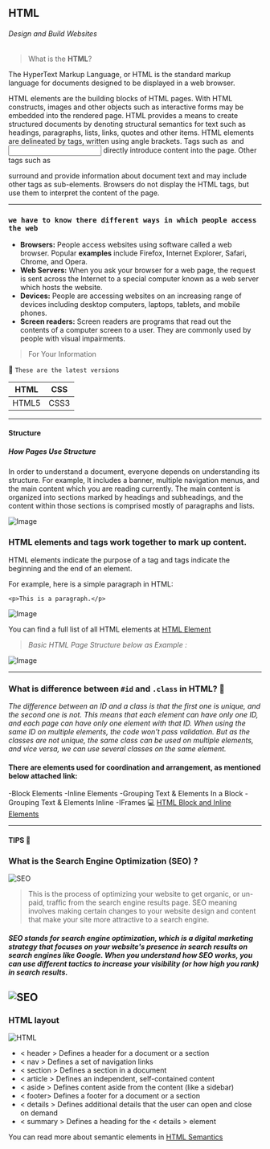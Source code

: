 ## HTML
###### Design and Build Websites

>What is the **HTML**?

The HyperText Markup Language, or HTML is the standard markup language for documents designed to be displayed in a web browser.

HTML elements are the building blocks of HTML pages. With HTML constructs, images and other objects such as interactive forms may be embedded into the rendered page.
HTML provides a means to create structured documents by denoting structural semantics for text such as headings, paragraphs, lists, links, quotes and other items.
HTML elements are delineated by tags, written using angle brackets. Tags such as <img /> and <input /> directly introduce content into the page.
Other tags such as <p> surround and provide information about document text and may include other tags as sub-elements.
Browsers do not display the HTML tags, but use them to interpret the content of the page.
  
  
  -----------------------------------------------------------------------------------------------------------------------------------------
  
  
  
### `we have to know there different ways in which people access the web`
  
  - **Browsers:**  People access websites using software called a web browser. Popular **examples** include Firefox, Internet Explorer, Safari,
Chrome, and Opera.
  - **Web Servers:** When you ask your browser for a web page, the request is sent across the Internet to a special computer known as a web server which hosts the website.
  - **Devices:** People are accessing websites on an increasing range of devices including desktop computers, laptops, tablets, and mobile
phones.
  - **Screen readers:** Screen readers are programs that read out the contents of a computer screen to a user. They are commonly used by people
with visual impairments.
  
  
  > For Your Information 
  
  :anger: `These are the latest versions`
  
  HTML  | CSS
  ----- | -----
  HTML5 | CSS3
  
  -------------------------------------------------------------------------------------------------------------------------------------------
  
  
  #### Structure
  
  ##### How Pages Use Structure
  In order to understand a document, everyone depends on understanding its structure.
  For example, It includes a banner, multiple navigation menus, and the main content which you are reading currently.
  The main content is organized into sections marked by headings and subheadings,
  and the content within those sections is comprised mostly of paragraphs and lists. 
  
  ![Image](https://slideplayer.com/slide/15204885/92/images/3/HOW+PAGES+USE+STRUCTURE.jpg)
  
  
 ### HTML elements and tags work together to mark up content.
  
  
 HTML elements indicate the purpose of a tag and tags indicate the beginning and the end of an element.

 For example, here is a simple paragraph in HTML:

 `<p>This is a paragraph.</p>`
 
  ![Image](https://bethsoderberg.com/wp-content/uploads/2015/10/element-and-tag.png)
  
 You can find a full list of all HTML elements at [ HTML Element](https://developer.mozilla.org/en-US/docs/Web/HTML/Element)
 
> *Basic HTML Page Structure below as Example :*
 
  ![Image](https://csveda.com/wp-content/uploads/2020/02/HTML_Structure.png)
  
  ----------------------------------------------------------------------------------------------------------
  
  ### What is difference between `#id` and `.class` in HTML? :eyes:
  
_The difference between an ID and a class is that the first one is unique, and the second one is not. This means that each element can have only one ID, and each page can have only one element with that ID. When using the same ID on multiple elements, the code won’t pass validation. But as the classes are not unique, the same class can be used on multiple elements, and vice versa, we can use several classes on the same element._

#### There are elements used for coordination and arrangement, as mentioned below attached link:
-Block Elements
-Inline Elements
-Grouping Text & Elements In a Block
-Grouping Text & Elements Inline
-IFrames
:computer: [HTML Block and Inline Elements](https://www.w3schools.com/html/html_blocks.asp)

-----------------------------------------------------------------------------------------------------------------

#### TIPS :key:

### What is the Search Engine Optimization (SEO) ?

![SEO](https://mk0globalbankin3xg02.kinstacdn.com/wp-content/uploads/2020/09/Untitled-design-16-1-300x169.jpg)

> This is the process of optimizing your website to get organic, or un-paid, traffic from the search engine results page.
> SEO meaning involves making certain changes to your website design and content that make your site more attractive to a search engine.

##### SEO stands for search engine optimization, which is a digital marketing strategy that focuses on your website's presence in search results on search engines like Google. When you understand how SEO works, you can use different tactics to increase your visibility (or how high you rank) in search results.


![SEO](https://wordstream-files-prod.s3.amazonaws.com/s3fs-public/styles/simple_image/public/images/media/images/on-page-seo-versus-off-page-seo-visual.jpg?N0F5SfUyTfk0gH6KFLhTwBsVFYgN0kmP&itok=gI_4ZOUn)
-------------------------------------------------------------------------------------------------------------------------------------------------

### HTML layout

![HTML](https://www.w3schools.com/html/img_sem_elements.gif)

- < header >   Defines a header for a document or a section
- < nav >      Defines a set of navigation links
- < section >  Defines a section in a document
- < article >  Defines an independent, self-contained content
- < aside >    Defines content aside from the content (like a sidebar)
- < footer>    Defines a footer for a document or a section
- < details >  Defines additional details that the user can open and close on demand
- < summary >  Defines a heading for the < details > element
  
You can read more about semantic elements in [HTML Semantics](https://www.w3schools.com/html/html_layout.asp)






  
